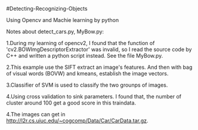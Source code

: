 #Detecting-Recognizing-Objects

Using Opencv and Machie learning by python

Notes about detect_cars.py, MyBow.py:

1.During my learning of opencv2, I found that the function of 'cv2.BOWImgDescriptorExtractor' was invalid, so I read the source code by C++ and written a python script instead. See the file MyBow.py.

2.This example use the SIFT extract an image's features. And then with bag of visual words (BOVW) and kmeans, establish the image vectors.

3.Classifier of SVM is used to classify the two grounps of images.

4.Using cross validation to sink parameters. I found that, the number of cluster around 100 get a good score in this traindata. 

4.The images can get in http://l2r.cs.uiuc.edu/~cogcomp/Data/Car/CarData.tar.gz.
